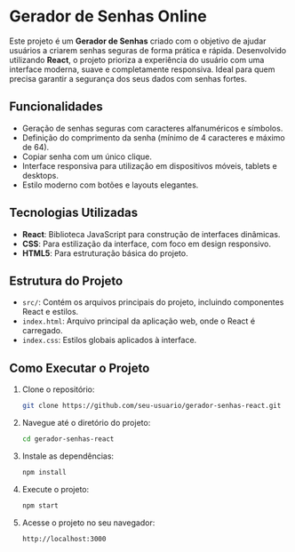 # Gerador de Senhas Online

Este projeto é um **Gerador de Senhas** criado com o objetivo de ajudar usuários a criarem senhas seguras de forma prática e rápida. Desenvolvido utilizando **React**, o projeto prioriza a experiência do usuário com uma interface moderna, suave e completamente responsiva. Ideal para quem precisa garantir a segurança dos seus dados com senhas fortes.

## Funcionalidades

- Geração de senhas seguras com caracteres alfanuméricos e símbolos.
- Definição do comprimento da senha (mínimo de 4 caracteres e máximo de 64).
- Copiar senha com um único clique.
- Interface responsiva para utilização em dispositivos móveis, tablets e desktops.
- Estilo moderno com botões e layouts elegantes.

## Tecnologias Utilizadas

- **React**: Biblioteca JavaScript para construção de interfaces dinâmicas.
- **CSS**: Para estilização da interface, com foco em design responsivo.
- **HTML5**: Para estruturação básica do projeto.

## Estrutura do Projeto

- `src/`: Contém os arquivos principais do projeto, incluindo componentes React e estilos.
- `index.html`: Arquivo principal da aplicação web, onde o React é carregado.
- `index.css`: Estilos globais aplicados à interface.

## Como Executar o Projeto

1. Clone o repositório:

   ```bash
   git clone https://github.com/seu-usuario/gerador-senhas-react.git


2. Navegue até o diretório do projeto:

   ```bash
   cd gerador-senhas-react


3. Instale as dependências:

   ```bash
   npm install


4. Execute o projeto:

   ```bash
   npm start


5. Acesse o projeto no seu navegador:

   ```bash
   http://localhost:3000
